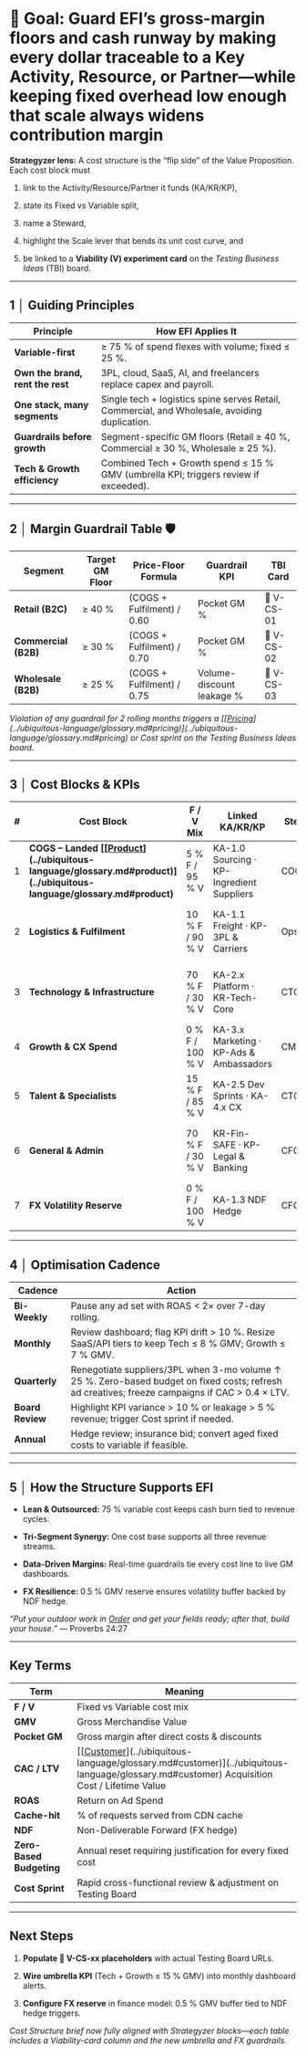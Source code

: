 # **🎯 Goal:** Guard EFI’s gross-margin floors and cash runway by making every dollar traceable to a Key Activity, Resource, or Partner—while keeping fixed overhead low enough that scale always widens contribution margin

**Strategyzer lens:** A cost structure is the “flip side” of the Value Proposition. Each cost block must

1. link to the Activity/Resource/Partner it funds (KA/KR/KP),

2. state its Fixed vs Variable split,

3. name a Steward,

4. highlight the Scale lever that bends its unit cost curve, and

5. be linked to a **Viability (V) experiment card** on the *Testing Business Ideas* (TBI) board.

---

## **1 │ Guiding Principles**

| Principle | How EFI Applies It |
| ----- | ----- |
| **Variable-first** | ≥ 75 % of spend flexes with volume; fixed ≤ 25 %. |
| **Own the brand, rent the rest** | 3PL, cloud, SaaS, AI, and freelancers replace capex and payroll. |
| **One stack, many segments** | Single tech \+ logistics spine serves Retail, Commercial, and Wholesale, avoiding duplication. |
| **Guardrails before growth** | Segment-specific GM floors (Retail ≥ 40 %, Commercial ≥ 30 %, Wholesale ≥ 25 %). |
| **Tech & Growth efficiency** | Combined Tech \+ Growth spend ≤ 15 % GMV (umbrella KPI; triggers review if exceeded). |

---

## **2 │ Margin Guardrail Table 🛡️**

| Segment | Target GM Floor | Price-Floor Formula | Guardrail KPI | TBI Card |
| ----- | ----- | ----- | ----- | ----- |
| **Retail (B2C)** | ≥ 40 % | (COGS \+ Fulfilment) / 0.60 | Pocket GM % | 🔗 V-CS-01 |
| **Commercial (B2B)** | ≥ 30 % | (COGS \+ Fulfilment) / 0.70 | Pocket GM % | 🔗 V-CS-02 |
| **Wholesale (B2B)** | ≥ 25 % | (COGS \+ Fulfilment) / 0.75 | Volume-discount leakage % | 🔗 V-CS-03 |

*Violation of any guardrail for 2 rolling months triggers a [[[Pricing](../ubiquitous-language/glossary.md#pricing)](../ubiquitous-language/glossary.md#pricing)](../ubiquitous-language/glossary.md#pricing) or Cost sprint on the Testing Business Ideas board.*

---

## **3 │ Cost Blocks & KPIs**

| \# | Cost Block | F / V Mix | Linked KA/KR/KP | Steward | Scale Lever | Primary KPI | TBI Card |
| ----- | ----- | ----- | ----- | ----- | ----- | ----- | ----- |
| 1 | **COGS – Landed [[[Product](../ubiquitous-language/glossary.md#product)](../ubiquitous-language/glossary.md#product)](../ubiquitous-language/glossary.md#product)** | 5 % F / 95 % V | KA-1.0 Sourcing · KP-Ingredient Suppliers | COO | Larger lots \+ EPA duty waiver | Landed $/kg • % duty-free EU volume | 🔗 V-CS-04 |
| 2 | **Logistics & Fulfilment** | 10 % F / 90 % V | KA-1.1 Freight · KP-3PL & Carriers | Ops Dir. | FCL break-even ≥ 0.5 TEU/mo | Fulfilment $/[Order](../ubiquitous-language/glossary.md#order) • % containers rolled | 🔗 V-CS-05 |
| 3 | **Technology & Infrastructure** | 70 % F / 30 % V | KA-2.x Platform · KR-Tech-Core | CTO | Flat-rate Rumble plan \+ CDN cache-hit | Tech spend % GMV ≤ 8 % • Cache-hit ≥ 80 % | 🔗 V-CS-06 |
| 4 | **Growth & CX Spend** | 0 % F / 100 % V | KA-3.x Marketing · KP-Ads & Ambassadors | CMO | ROAS optimisation & loyalty ROI | CAC : LTV ≤ 1 : 4 • ROAS ≥ 4× | 🔗 V-CS-07 |
| 5 | **Talent & Specialists** | 15 % F / 85 % V | KA-2.5 Dev Sprints · KA-4.x CX | CTO/COO | Re-hire top 50 % freelancers | Cost/story-point • On-time % | 🔗 V-CS-08 |
| 6 | **General & Admin** | 70 % F / 30 % V | KR-Fin-SAFE · KP-Legal & Banking | CFO | [[[Payment](../ubiquitous-language/glossary.md#payment)](../ubiquitous-language/glossary.md#payment)](../ubiquitous-language/glossary.md#payment)-fee tier drops as GMV grows | G\&A % Revenue ≤ 12 % | 🔗 V-CS-09 |
| 7 | **FX Volatility Reserve** | 0 % F / 100 % V | KA-1.3 NDF Hedge | CFO | NDF hedge activity | Reserve \= 0.5 % GMV | 🔗 V-CS-10 |

---

## **4 │ Optimisation Cadence**

| Cadence | Action |
| ----- | ----- |
| **Bi-Weekly** | Pause any ad set with ROAS \< 2× over 7-day rolling. |
| **Monthly** | Review dashboard; flag KPI drift \> 10 %. Resize SaaS/API tiers to keep Tech ≤ 8 % GMV; Growth ≤ 7 % GMV. |
| **Quarterly** | Renegotiate suppliers/3PL when 3-mo volume ↑ 25 %. Zero-based budget on fixed costs; refresh ad creatives; freeze campaigns if CAC \> 0.4 × LTV. |
| **Board Review** | Highlight KPI variance \> 10 % or leakage \> 5 % revenue; trigger Cost sprint if needed. |
| **Annual** | Hedge review; insurance bid; convert aged fixed costs to variable if feasible. |

---

## **5 │ How the Structure Supports EFI**

* **Lean & Outsourced:** 75 % variable cost keeps cash burn tied to revenue cycles.

* **Tri-Segment Synergy:** One cost base supports all three revenue streams.

* **Data-Driven Margins:** Real-time guardrails tie every cost line to live GM dashboards.

* **FX Resilience:** 0.5 % GMV reserve ensures volatility buffer backed by NDF hedge.

*“Put your outdoor work in [Order](../ubiquitous-language/glossary.md#order) and get your fields ready; after that, build your house.”* — Proverbs 24:27

---

## **Key Terms**

| Term | Meaning |
| ----- | ----- |
| **F / V** | Fixed vs Variable cost mix |
| **GMV** | Gross Merchandise Value |
| **Pocket GM** | Gross margin after direct costs & discounts |
| **CAC / LTV** | [[[Customer](../ubiquitous-language/glossary.md#customer)](../ubiquitous-language/glossary.md#customer)](../ubiquitous-language/glossary.md#customer) Acquisition Cost / Lifetime Value |
| **ROAS** | Return on Ad Spend |
| **Cache-hit** | % of requests served from CDN cache |
| **NDF** | Non-Deliverable Forward (FX hedge) |
| **Zero-Based Budgeting** | Annual reset requiring justification for every fixed cost |
| **Cost Sprint** | Rapid cross-functional review & adjustment on Testing Board |

---

## **Next Steps**

1. **Populate 🔗 V-CS-xx placeholders** with actual Testing Board URLs.

2. **Wire umbrella KPI** (Tech \+ Growth ≤ 15 % GMV) into monthly dashboard alerts.

3. **Configure FX reserve** in finance model: 0.5 % GMV buffer tied to NDF hedge triggers.

*Cost Structure brief now fully aligned with Strategyzer blocks—each table includes a Viability-card column and the new umbrella and FX guardrails.*
